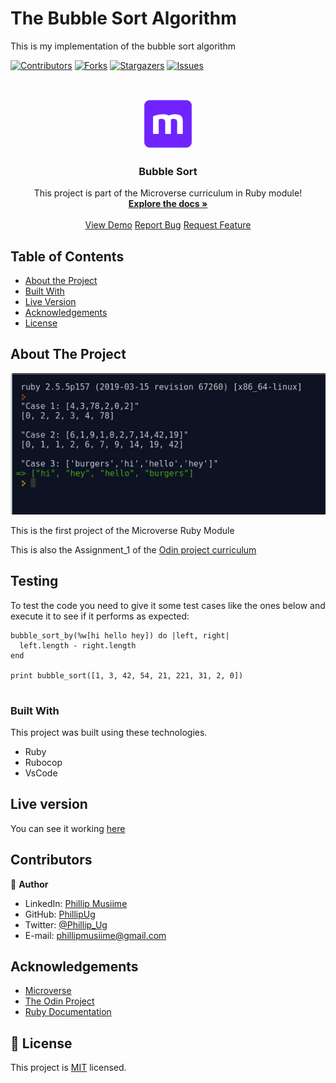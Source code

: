 # The Bubble Sort Algorithm 
This is my implementation of the bubble sort algorithm

<!--
*** Thanks for checking out this README Template. If you have a suggestion that would
*** make this better, please fork the repo and create a pull request or simply open
*** an issue with the tag "enhancement".
*** Thanks again! Now go create something AMAZING! :D
-->

<!-- PROJECT SHIELDS -->
<!--
*** I'm using markdown "reference style" links for readability.
*** Reference links are enclosed in brackets [ ] instead of parentheses ( ).
*** See the bottom of this document for the declaration of the reference variables
*** for contributors-url, forks-url, etc. This is an optional, concise syntax you may use.
*** https://www.markdownguide.org/basic-syntax/#reference-style-links
-->
[![Contributors][contributors-shield]][contributors-url]
[![Forks][forks-shield]][forks-url]
[![Stargazers][stars-shield]][stars-url]
[![Issues][issues-shield]][issues-url]

<!-- PROJECT LOGO -->
<br />
<p align="center">
  <a href="https://github.com/PhillipUg/bubble-sort">
    <img src="images/microverse.png" alt="Logo" width="80" height="80">
  </a>

  <h3 align="center">Bubble Sort</h3>

  <p align="center">
    This project is part of the Microverse curriculum in Ruby module!
    <br />
    <a href="https://github.com/PhillipUg/bubble-sort"><strong>Explore the docs »</strong></a>
    <br />
    <br />
    <a href="https://repl.it/@PhillipUg/bubble-sort">View Demo</a>
    <a href="https://github.com/PhillipUg/bubble-sort/issues">Report Bug</a>
    <a href="https://github.com/PhillipUg/bubble-sort/issues">Request Feature</a>
  </p>
</p>

<!-- TABLE OF CONTENTS -->
## Table of Contents

* [About the Project](#about-the-project)
* [Built With](#built-with)
* [Live Version](#live-version)
* [Acknowledgements](#acknowledgements)
* [License](#license)

<!-- ABOUT THE PROJECT -->
## About The Project

[![Product Name Screen Shot][product-screenshot]](https://repl.it/@PhillipUg/bubble-sort)

This is the first project of the Microverse Ruby Module

This is also the Assignment_1 of the [Odin project curriculum](https://www.theodinproject.com/courses/ruby-programming/lessons/advanced-building-blocks)

<!-- ABOUT THE PROJECT -->
## Testing

To test the code you need to give it some test cases like the ones below and execute it to see if it performs as expected: 

```
bubble_sort_by(%w[hi hello hey]) do |left, right|
  left.length - right.length
end

print bubble_sort([1, 3, 42, 54, 21, 221, 31, 2, 0])


```

### Built With
This project was built using these technologies.
* Ruby
* Rubocop
* VsCode

<!-- LIVE VERSION -->
## Live version

You can see it working [here](https://repl.it/@PhillipUg/bubble-sort)

<!-- CONTACT -->
## Contributors


:bust_in_silhouette: **Author**

- LinkedIn: [Phillip Musiime](https://www.linkedin.com/in/phillip-musiime-74657019a/)
- GitHub: [PhillipUg](https://github.com/PhillipUg)
- Twitter: [@Phillip_Ug](https://twitter.com/Phillip_Ug)
- E-mail: phillipmusiime@gmail.com


<!-- ACKNOWLEDGEMENTS -->
## Acknowledgements
* [Microverse](https://www.microverse.org/)
* [The Odin Project](https://www.theodinproject.com/)
* [Ruby Documentation](https://www.ruby-lang.org/en/documentation/)

<!-- MARKDOWN LINKS & IMAGES -->
<!-- https://www.markdownguide.org/basic-syntax/#reference-style-links -->
[contributors-shield]: https://img.shields.io/github/contributors/PhillipUg/bubble-sort.svg?style=flat-square
[contributors-url]: https://github.com/PhillipUg/bubble-sort/graphs/contributors
[forks-shield]: https://img.shields.io/github/forks/PhillipUg/bubble-sort.svg?style=flat-square
[forks-url]: https://github.com/PhillipUg/bubble-sort/network/members
[stars-shield]: https://img.shields.io/github/stars/PhillipUg/bubble-sort.svg?style=flat-square
[stars-url]: https://github.com/PhillipUg/bubble-sort/stargazers
[issues-shield]: https://img.shields.io/github/issues/PhillipUg/bubble-sort.svg?style=flat-square
[issues-url]: https://github.com/PhillipUg/bubble-sort/issues
[product-screenshot]: images/bubble-sort.jpg

## 📝 License

This project is [MIT](https://opensource.org/licenses/MIT) licensed.
